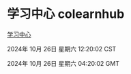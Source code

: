 # 学习中心 colearnhub
[学习中心](http://219.139.197.74:56308/colearnhub/)

2024年 10月 26日 星期六 12:20:02 CST

2024年 10月 26日 星期六 04:20:02 GMT
